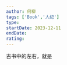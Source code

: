 ```yaml
---
author: 何柳
tags: ['Book','人纪']
type: 
startDate: 2023-12-11
endDate:
rating: 
---
```







古书中的左右，就是





















